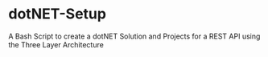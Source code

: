 # dotNET-Setup

A Bash Script to create a dotNET Solution and Projects for a REST API using the Three Layer Architecture
